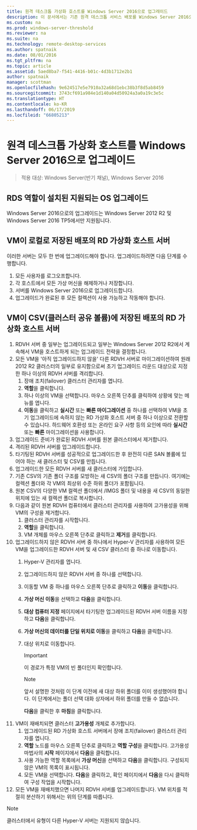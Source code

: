 ```yaml
---
title: 원격 데스크톱 가상화 호스트를 Windows Server 2016으로 업그레이드
description: 이 문서에서는 기존 원격 데스크톱 서비스 배포를 Windows Server 2016으로 업그레이드하는 방법을 설명합니다.
ms.custom: na
ms.prod: windows-server-threshold
ms.reviewer: na
ms.suite: na
ms.technology: remote-desktop-services
ms.author: spatnaik
ms.date: 08/01/2016
ms.tgt_pltfrm: na
ms.topic: article
ms.assetid: 5aed8ba7-f541-4416-b01c-4d3b1712e2b1
author: spatnaik
manager: scottman
ms.openlocfilehash: 9e624517e5e7910a32a68d1ebc38b3f8d5ab8459
ms.sourcegitcommit: 3743cf691a984e1d140a04d50924a3a0a19c3e5c
ms.translationtype: HT
ms.contentlocale: ko-KR
ms.lasthandoff: 06/17/2019
ms.locfileid: "66805213"
---
```

# <a name="upgrading-your-remote-desktop-virtualization-host-to-windows-server-2016"></a>원격 데스크톱 가상화 호스트를 Windows Server 2016으로 업그레이드

>적용 대상: Windows Server(반기 채널), Windows Server 2016

## <a name="supported-os-upgrades-with-rds-role-installed"></a>RDS 역할이 설치된 지원되는 OS 업그레이드
Windows Server 2016으로의 업그레이드는 Windows Server 2012 R2 및 Windows Server 2016 TP5에서만 지원됩니다.

## <a name="rd-virtualization-host-servers-in-the-deployment-where-vms-are-stored-locally"></a>VM이 로컬로 저장된 배포의 RD 가상화 호스트 서버
이러한 서버는 모두 한 번에 업그레이드해야 합니다. 업그레이드하려면 다음 단계를 수행합니다.

1. 모든 사용자를 로그오프합니다.
1. 각 호스트에서 모든 가상 머신을 해제하거나 저장합니다. 
1. 서버를 Windows Server 2016으로 업그레이드합니다. 
1. 업그레이드가 완료된 후 모든 컬렉션이 사용 가능하고 작동해야 합니다.      

## <a name="rd-virtualization-host-servers-in-the-deployment-where-vms-are-stored-in-cluster-shared-volumes-csv"></a>VM이 CSV(클러스터 공유 볼륨)에 저장된 배포의 RD 가상화 호스트 서버 

1. RDVH 서버 중 일부는 업그레이드되고 일부는 Windows Server 2012 R2에서 계속해서 VM을 호스트하게 되는 업그레이드 전략을 결정합니다.  
2. 모든 VM을 '아직 업그레이드하지 않을' 다른 RDVH 서버로 마이그레이션하여 원래 2012 R2 클러스터의 일부로 유지함으로써 초기 업그레이드 라운드 대상으로 지정한 하나 이상의 RDVH 서버를 격리합니다.
    1. 장애 조치(failover) 클러스터 관리자를 엽니다. 
    1. **역할**을 클릭합니다. 
    1. 하나 이상의 VM을 선택합니다. 마우스 오른쪽 단추를 클릭하여 상황에 맞는 메뉴를 엽니다. 
    1. **이동**을 클릭하고 **실시간** 또는 **빠른 마이그레이션** 중 하나를 선택하여 VM을 초기 업그레이드에 속하지 않는 RD 가상화 호스트 서버 중 하나 이상으로 전환할 수 있습니다. 하드웨어 호환성 또는 온라인 요구 사항 등의 요인에 따라 **실시간** 또는 **빠른** 마이그레이션을 사용합니다. 
3. 업그레이드 준비가 완료된 RDVH 서버를 원본 클러스터에서 제거합니다. 
4. 격리된 RDVH 서버를 업그레이드합니다. 
5. 타기팅된 RDVH 서버를 성공적으로 업그레이드한 후 완전히 다른 SAN 볼륨에 있어야 하는 새 클러스터 및 CSV를 만듭니다.
6. 업그레이드한 모든 RDVH 서버를 새 클러스터에 가입합니다. 
7. 기존 CSV의 기존 폴더 구조를 모방하는 새 CSV의 폴더 구조를 만듭니다. 여기에는 컬렉션 폴더와 각 VM의 최상위 수준 하위 폴더가 포함됩니다. 
8. 원본 CSV의 다양한 VM 컬렉션 폴더에서 /IMGS 폴더 및 내용을 새 CSV의 동일한 위치에 있는 새 컬렉션 폴더로 복사합니다. 
9. 다음과 같이 원본 RDVH 컴퓨터에서 클러스터 관리자를 사용하여 고가용성을 위해 VM의 구성을 제거합니다.
    1. 클러스터 관리자를 시작합니다. 
    1. **역할**을 클릭합니다. 
    1. VM 개체를 마우스 오른쪽 단추로 클릭하고 **제거**를 클릭합니다. 
10. 업그레이드하지 않은 RDVH 서버 중 하나에서 Hyper-V 관리자를 사용하여 모든 VM을 업그레이드한 RDVH 서버 및 새 CSV 클러스터 중 하나로 이동합니다.
    1. Hyper-V 관리자를 엽니다. 
    2. 업그레이드하지 않은 RDVH 서버 중 하나를 선택합니다. 
    3. 이동할 VM 중 하나를 마우스 오른쪽 단추로 클릭하고 **이동**을 클릭합니다. 
    4. **가상 머신 이동**을 선택하고 **다음**을 클릭합니다. 
    5. **대상 컴퓨터 지정** 페이지에서 타기팅한 업그레이드된 RDVH 서버 이름을 지정하고 **다음**을 클릭합니다. 
    6. **가상 머신의 데이터를 단일 위치로 이동**을 클릭하고 **다음**을 클릭합니다. 
    7. 대상 위치로 이동합니다. 
       > [!IMPORTANT]
       > 이 경로가 특정 VM의 빈 폴더인지 확인합니다. 

       > [!NOTE]
       > 앞서 설명한 것처럼 이 단계 이전에 새 대상 하위 폴더를 이미 생성했어야 합니다. 이 단계에서는 폴더 선택 대화 상자에서 하위 폴더를 만들 수 없습니다. 
    
       **다음**을 클릭한 후 **마침**을 클릭합니다. 
11. VM이 재배치되면 클러스터 **고가용성** 개체로 추가합니다.
     1. 업그레이드된 RD 가상화 호스트 서버에서 장애 조치(failover) 클러스터 관리자를 엽니다. 
     1. **역할** 노드를 마우스 오른쪽 단추로 클릭하고 **역할 구성**을 클릭합니다. 고가용성 마법사의 **시작** 페이지에서 **다음**을 클릭합니다. 
     1. 사용 가능한 역할 목록에서 **가상 머신**을 선택하고 **다음**을 클릭합니다. 구성되지 않은 VM의 목록이 표시됩니다. 
     1. 모든 VM을 선택합니다. **다음**을 클릭하고, 확인 페이지에서 **다음**을 다시 클릭하여 구성 작업을 시작합니다.  
12. 모든 VM을 재배치했으면 나머지 RDVH 서버를 업그레이드합니다. VM 위치를 적절히 분산하기 위해서는 위의 단계를 따릅니다.

> [!NOTE]  
> 클러스터에서 유형이 다른 Hyper-V 서버는 지원되지 않습니다. 
